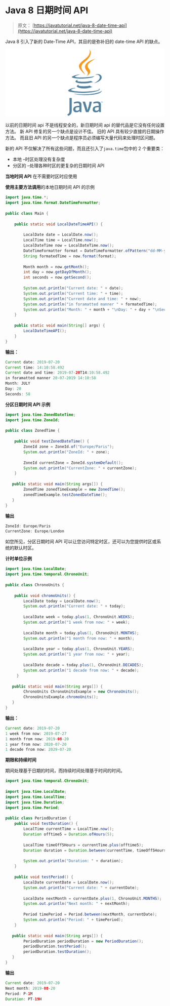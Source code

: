 # Java 8 日期时间 API

> 原文： [https://javatutorial.net/java-8-date-time-api](https://javatutorial.net/java-8-date-time-api)

Java 8 引入了新的 Date-Time API，其目的是弥补旧的 date-time API 的缺点。

![java-featured-image](img/e0db051dedc1179e7424b6d998a6a772.jpg)

以前的日期时间 api 不是线程安全的，新日期时间 api 的替代品是它没有任何设置方法。 新 API 修复的另一个缺点是设计不佳。 旧的 API 具有较少直接的日期操作方法。 而且旧 API 的另一个缺点是程序员必须编写大量代码来处理时区问题。

新的 API 不仅解决了所有这些问题，而且还引入了`java.time`包中的 2 个重要类：

*   本地 –时区处理没有复杂度
*   分区的 –处理各种时区的更复杂的日期时间 API

**当地时间 API** 在不需要时区时应使用

**使用主要方法调用**的本地日期时间 API 的示例

```java
import java.time.*; 
import java.time.format.DateTimeFormatter; 

public class Main { 

    public static void LocalDateTimeAPI() { 

        LocalDate date = LocalDate.now(); 
        LocalTime time = LocalTime.now(); 
        LocalDateTime now = LocalDateTime.now();
        DateTimeFormatter format = DateTimeFormatter.ofPattern("dd-MM-yyyy HH:mm:ss");
        String formatedTime = now.format(format);      

        Month month = now.getMonth(); 
        int day = now.getDayOfMonth(); 
        int seconds = now.getSecond(); 

        System.out.println("Current date: " + date); 
        System.out.println("Current time: " + time);          
        System.out.println("Current date and time: " + now);         
        System.out.println("in foramatted manner " + formatedTime); 
        System.out.println("Month: " + month + "\nDay: " + day + "\nSeconds: " + seconds);
    } 

    public static void main(String[] args) { 
        LocalDateTimeAPI(); 
    } 
}
```

**输出：**

```java
Current date: 2019-07-20
Current time: 14:10:58.492
Current date and time: 2019-07-20T14:10:58.492
in foramatted manner 20-07-2019 14:10:58
Month: JULY
Day: 20
Seconds: 58
```

**分区日期时间 API 示例**

```java
import java.time.ZonedDateTime;
import java.time.ZoneId;

public class ZonedTime {

    public void testZonedDateTime() {
        ZoneId zone = ZoneId.of("Europe/Paris");
        System.out.println("ZoneId: " + zone);

        ZoneId currentZone = ZoneId.systemDefault();
        System.out.println("CurrentZone: " + currentZone);
    }

   public static void main(String args[]) {
        ZonedTime zonedTimeExample = new ZonedTime();
        zonedTimeExample.testZonedDateTime();
   }
}
```

**输出**

```java
ZoneId: Europe/Paris
CurrentZone: Europe/London
```

如您所见，分区日期时间 API 可以让您访问特定时区，还可以为您提供时区或系统的默认时区。

**计时单位示例**

```java
import java.time.LocalDate;
import java.time.temporal.ChronoUnit;

public class ChronoUnits {

    public void chromoUnits() {
        LocalDate today = LocalDate.now();
        System.out.println("Current date: " + today);

        LocalDate week = today.plus(1, ChronoUnit.WEEKS);
        System.out.println("1 week from now: " + week);

        LocalDate month = today.plus(1, ChronoUnit.MONTHS);
        System.out.println("1 month from now: " + month);

        LocalDate year = today.plus(1, ChronoUnit.YEARS);
        System.out.println("1 year from now: " + year);

        LocalDate decade = today.plus(1, ChronoUnit.DECADES);
        System.out.println("1 decade from now: " + decade);
     }

   public static void main(String args[]) {
        ChronoUnits ChronoUnitsExample = new ChronoUnits();
        ChronoUnitsExample.chromoUnits();
   }
}
```

**输出：**

```java
Current date: 2019-07-20
1 week from now: 2019-07-27
1 month from now: 2019-08-20
1 year from now: 2020-07-20
1 decade from now: 2029-07-20

```

**期限和持续时间**

期间处理基于日期的时间，而持续时间处理基于时间的时间。

```java
import java.time.temporal.ChronoUnit;

import java.time.LocalDate;
import java.time.LocalTime;
import java.time.Duration;
import java.time.Period;

public class PeriodDuration {
    public void testDuration() {
        LocalTime currentTime = LocalTime.now();
        Duration offtime5 = Duration.ofHours(5);

        LocalTime timeOff5Hours = currentTime.plus(offtime5);
        Duration duration = Duration.between(currentTime, timeOff5Hours);

        System.out.println("Duration: " + duration);
    }

    public void testPeriod() {
        LocalDate currentDate = LocalDate.now();
        System.out.println("Current date: " + currentDate);

        LocalDate nextMonth = currentDate.plus(1, ChronoUnit.MONTHS);
        System.out.println("Next month: " + nextMonth);

        Period timePeriod = Period.between(nextMonth, currentDate);
        System.out.println("Period: " + timePeriod);
    }

   public static void main(String args[]) {
        PeriodDuration periodDuration = new PeriodDuration();
        periodDuration.testPeriod();
        periodDuration.testDuration();
   }
}
```

**输出**

```java
Current date: 2019-07-20
Next month: 2019-08-20
Period: P-1M
Duration: PT-19H
```